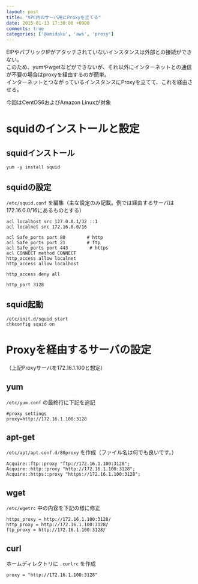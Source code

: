 ```yaml
---
layout: post
title: "VPC内のサーバ用にProxyを立てる"
date: 2015-01-13 17:30:00 +0900
comments: true
categories: ['@amidaku', 'aws', 'proxy']
---
```


EIPやパブリックIPがアタッチされていないインスタンスは外部との接続ができない。  
このため、yumやwgetなどができないが、それ以外にインターネットとの通信が不要の場合はproxyを経由するのが簡単。  
インターネットとつながっているインスタンスにProxyを立てて、これを経由させる。

今回はCentOS6およびAmazon Linuxが対象

# squidのインストールと設定

## squidインストール

```
yum -y install squid
```

## squidの設定

`/etc/squid.conf` を編集（主な設定のみ記載。例では経由するサーバは172.16.0.0/16にあるものとする）  

```
acl localhost src 127.0.0.1/32 ::1
acl localnet src 172.16.0.0/16

acl Safe_ports port 80        # http
acl Safe_ports port 21        # ftp
acl Safe_ports port 443        # https
acl CONNECT method CONNECT
http_access allow localnet
http_access allow localhost

http_access deny all

http_port 3128
```

## squid起動

```
/etc/init.d/squid start
chkconfig squid on
```

# Proxyを経由するサーバの設定

（上記Proxyサーバを172.16.1.100と想定）

## yum

`/etc/yum.conf` の最終行に下記を追記

```
#proxy settings
proxy=http://172.16.1.100:3128
```

## apt-get

`/etc/apt/apt.conf.d/80proxy` を作成（ファイル名は何でも良いです。）

```
Acquire::ftp::proxy "ftp://172.16.1.100:3128";
Acquire::http::proxy "http://172.16.1.100:3128";
Acquire::https::proxy "https://172.16.1.100:3128";
```

## wget

`/etc/wgetrc` 中の内容を下記の様に修正

```
https_proxy = http://172.16.1.100:3128/
http_proxy = http://172.16.1.100:3128/
ftp_proxy = http://172.16.1.100:3128/
```

## curl

ホームディレクトリに `.curlrc` を作成

```
proxy = "http://172.16.1.100:3128"
```
